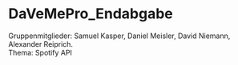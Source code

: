 # DaVeMePro_Endabgabe
Gruppenmitglieder: Samuel Kasper, Daniel Meisler, David Niemann, Alexander Reiprich. <br />
Thema: Spotify API
